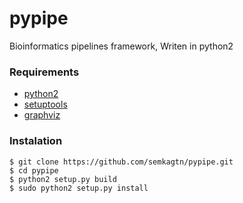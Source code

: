 pypipe
======

Bioinformatics pipelines framework,
Writen in python2

### Requirements
*   [python2](http://www.python.org/)
*   [setuptools](https://pythonhosted.org/setuptools/)
*   [graphviz](http://www.graphviz.org/)

### Instalation
    $ git clone https://github.com/semkagtn/pypipe.git
    $ cd pypipe
    $ python2 setup.py build
    $ sudo python2 setup.py install
